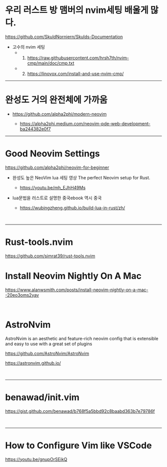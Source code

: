 # 우리 러스트 방 맴버의 nvim세팅 배울게 많다.

https://github.com/SkuldNorniern/Skulds-Documentation

- 고수의 nvim 세팅
  - 1. https://raw.githubusercontent.com/hrsh7th/nvim-cmp/main/doc/cmp.txt
  - 2. https://linovox.com/install-and-use-nvim-cmp/

<hr>

# 완성도 거의 완전체에 가까움

- https://github.com/alpha2phi/modern-neovim

  - https://alpha2phi.medium.com/neovim-pde-web-development-ba244382e0f7


<hr>

# Good Neovim Settings

https://github.com/alpha2phi/neovim-for-beginner

- 완성도 높은 NeoVim lua 세팅 영상 The perfect Neovim setup for Rust.

  - https://youtu.be/mh_EJhH49Ms
  
- lua문법을 러스트로 설명한 중국ebook 역시 중국
  
  - https://wubingzheng.github.io/build-lua-in-rust/zh/

<br>

<hr>

# Rust-tools.nvim

https://github.com/simrat39/rust-tools.nvim

# Install Neovim Nightly On A Mac

https://www.alanwsmith.com/posts/install-neovim-nightly-on-a-mac--20eo3oms2yav

<br>

# AstroNvim

AstroNvim is an aesthetic and feature-rich neovim config that is extensible and easy to use with a great set of plugins

https://github.com/AstroNvim/AstroNvim

https://astronvim.github.io/

<br>

<hr>

# benawad/init.vim

https://gist.github.com/benawad/b768f5a5bbd92c8baabd363b7e79786f

<br>

<hr>

# How to Configure Vim like VSCode

https://youtu.be/gnupOrSEikQ
